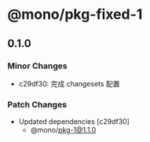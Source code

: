 # @mono/pkg-fixed-1

## 0.1.0

### Minor Changes

- c29df30: 完成 changesets 配置

### Patch Changes

- Updated dependencies [c29df30]
  - @mono/pkg-1@1.1.0

